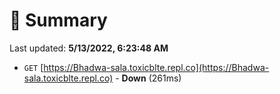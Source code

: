 # 📖 Summary
Last updated: **5/13/2022, 6:23:48 AM**

- `GET` [https://Bhadwa-sala.toxicblte.repl.co](https://Bhadwa-sala.toxicblte.repl.co) - **Down** (261ms)
